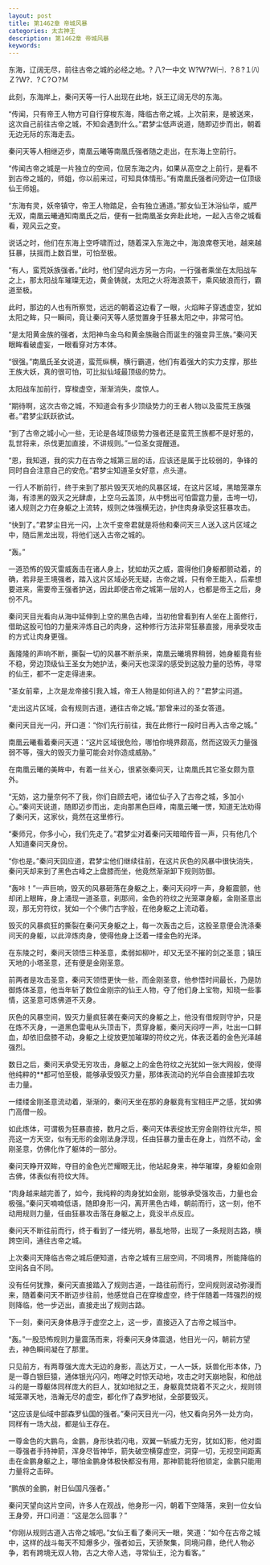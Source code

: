 ```yaml
---
layout: post
title: 第1462章 帝城风暴
categories: 太古神王
description: 第1462章 帝城风暴
keywords:
---
```


东海，辽阔无尽，前往古帝之城的必经之地。? 八?一中文 Ｗ?Ｗ?Ｗ㈠．?８?１㈧Ｚ?Ｗ?．?Ｃ?Ｏ?Ｍ

此刻，东海岸上，秦问天等一行人出现在此地，妖王辽阔无尽的东海。

“传闻，只有帝王人物方可自行穿梭东海，降临古帝之城，上次前来，是被送来，这次自己前往古帝之城，不知会遇到什么。”君梦尘低声说道，随即迈步而出，朝着无边无际的东海走去。

秦问天等人相继迈步，南凰云曦等南凰氏强者随之走出，在东海上空前行。

“传闻古帝之城是一片独立的空间，位居东海之内，如果从高空之上前行，是看不到古帝之城的，师姐，你以前来过，可知具体情形。”有南凰氏强者问旁边一位顶级仙王师姐。

“东海有灵，妖帝镇守，帝王人物踏足，会有独立通道。”那女仙王沐浴仙华，威严无双，南凰云曦通知南凰氏之后，便有一批南凰圣女奔赴此地，一起入古帝之城看看，观风云之变。

说话之时，他们在东海上空呼啸而过，随着深入东海之中，海浪席卷天地，越来越狂暴，扶摇而上数百里，可怕至极。

“有人，蛮荒妖族强者。”此时，他们望向远方另一方向，一行强者乘坐在太阳战车之上，那太阳战车璀璨无边，黄金铸就，太阳之火将海浪蒸干，乘风破浪而行，霸道至极。

此时，那边的人也有所察觉，远远的朝着这边看了一眼，火焰眸子穿透虚空，犹如太阳之眸，只一瞬间，竟让秦问天等人感觉置身于狂暴太阳之中，非常可怕。

“是太阳黄金族的强者，太阳神鸟金乌和黄金族融合而诞生的强变异王族。”秦问天眼眸看破虚妄，一眼看穿对方本体。

“很强。”南凰氏圣女说道，蛮荒纵横，横行霸道，他们有着强大的实力支撑，那些王族大妖，真的很可怕，可比拟仙域最顶级的势力。

太阳战车加前行，穿梭虚空，渐渐消失，度惊人。

“期待啊，这次古帝之城，不知道会有多少顶级势力的王者人物以及蛮荒王族强者。”君梦尘跃跃欲试。

“到了古帝之城小心一些，无论是各域顶级势力强者还是蛮荒王族都不是好惹的，乱世将来，杀伐更加直接，不讲规则。”一位圣女提醒道。

“恩，我知道，我的实力在古帝之城第三层的话，应该还是属于比较弱的，争锋的同时自会注意自己的安危。”君梦尘知道圣女好意，点头道。

一行人不断前行，终于来到了那片毁天灭地的风暴区域，在这片区域，黑暗笼罩东海，有漆黑的毁灭之光肆虐，上空乌云盖顶，从中劈出可怕雷霆力量，击垮一切，诸人规则之力在身躯之上流转，规则之体强横无边，护住肉身承受这狂暴攻击。

“快到了。”君梦尘目光一闪，上次千变帝君就是将他和秦问天三人送入这片区域之中，随后黑龙出现，将他们送入古帝之城的。

“轰。”

一道恐怖的毁灭雷威轰击在诸人身上，犹如劫灭之威，震得他们身躯都颤动着，的确，若非是王境强者，踏入这片区域必死无疑，古帝之城，只有帝王能入，后辈想要进来，需要帝王强者护送，因此即便古帝之城第一层的人，也都是帝王之后，身份不凡。

秦问天目光看向从海中延伸到上空的黑色古峰，当初他曾看到有人坐在上面修行，借助这股可怕的力量来淬炼自己的肉身，这种修行方法非常狂暴直接，用承受攻击的方式让肉身更强。

轰隆隆的声响不断，撕裂一切的风暴不断杀来，南凰云曦境界稍弱，她身躯竟有些不稳，旁边顶级仙王圣女为她护法，秦问天也深深的感受到这股力量的恐怖，寻常的仙王，都不一定走得进来。

“圣女前辈，上次是龙帝接引我入城，帝王人物是如何进入的？”君梦尘问道。

“走出这片区域，会有规则古道，通往古帝之城。”那曾来过的圣女答道。

秦问天目光一闪，开口道：“你们先行前往，我在此修行一段时日再入古帝之城。”

南凰云曦看着秦问天道：“这片区域很危险，哪怕你境界颇高，然而这毁灭力量强弱不等，强大的毁灭力量可能会对你造成威胁。”

在南凰云曦的美眸中，有着一丝关心，很紧张秦问天，让南凰氏其它圣女颇为意外。

“无妨，这力量奈何不了我，你们自顾去吧，诸位仙子入了古帝之城，多加小心。”秦问天说道，随即迈步而出，走向那黑色巨峰，南凰云曦一愣，知道无法劝得了秦问天，这家伙，竟然在这里修行。

“秦师兄，你多小心，我们先走了。”君梦尘对着秦问天暗暗传音一声，只有他几个人知道秦问天身份。

“你也是。”秦问天回应道，君梦尘他们继续往前，在这片灰色的风暴中很快消失，秦问天却来到了黑色古峰之上盘膝而坐，他竟然渐渐卸下规则防御。

“轰咔！”一声巨响，毁灭的风暴砸落在身躯之上，秦问天闷哼一声，身躯震颤，他却闭上眼眸，身上涌现一道圣意，刹那间，金色的符纹之光笼罩身躯，金刚圣意出现，那无穷符纹，犹如一个个佛门古字般，在他身躯之上流动着。

毁灭的风暴疯狂的撕裂在秦问天身躯之上，每一次轰击之后，这股圣意便会洗涤秦问天的身躯，以此淬炼肉身，使得他身上泛着一缕金色的光泽。

在东陵之时，秦问天领悟三种圣意，柔弱如柳叶，却又无坚不摧的剑之圣意；镇压天地的小塔圣意，还有便是金刚圣意。

前两者是攻击圣意，秦问天领悟更快一些，而金刚圣意，他参悟时间最长，乃是防御炼体圣意，他当年斩了数位金刚宗的仙王人物，夺了他们身上宝物，知晓一些事情，这圣意可炼佛道不灭身。

灰色的风暴空间，毁灭力量疯狂袭在秦问天的身躯之上，他没有借规则守护，只是在炼不灭身，一道黑色雷电从头顶击下，贯穿身躯，秦问天闷哼一声，吐出一口鲜血，却依旧盘膝不动，身躯之上绽放更加璀璨的符纹之光，体表泛着的金色光泽越强烈。

数日之后，秦问天承受无穷攻击，身躯之上的金色符纹之光犹如一张大网般，使得他纯粹的**都可怕至极，能够承受毁灭力量，那体表流动的光华自会直接卸去攻击力量。

一缕缕金刚圣意流动着，渐渐的，秦问天坐在那的身躯竟有宝相庄严之感，犹如佛门高僧一般。

如此炼体，可谓极为狂暴直接，数月之后，秦问天体表绽放无穷金刚符纹光华，照亮这一方天空，似有无形的金刚法身浮现，任由狂暴力量击在身上，岿然不动，金刚圣意，仿佛化作了躯体的一部分。

秦问天睁开双眸，夺目的金色光芒耀眼无比，他站起身来，神华璀璨，身躯如金刚古佛，体表似有符纹大阵。

“肉身越来越完善了，如今，我纯粹的肉身犹如金刚，能够承受强攻击，力量也会极强。”秦问天喃喃低语，随即身形一闪，离开黑色古峰，朝前而行，这一刻，他不动用规则力量，任由狂暴攻击落在身躯之上，竟没半点反应。

秦问天不断往前而行，终于看到了一缕光明，暴乱地带，出现了一条规则古路，横跨空间，通往古帝之城。

上次秦问天降临古帝之城后便知道，古帝之城有三层空间，不同境界，所能降临的空间各自不同。

没有任何犹豫，秦问天直接踏入了规则古道，一路往前而行，空间规则波动弥漫而来，随着秦问天不断迈步往前，他感觉自己在穿梭虚空，终于伴随着一阵强烈的规则降临，他一步迈出，直接走出了规则古路。

下一刻，秦问天身体悬浮于虚空之上，这一步，直接迈入了古帝之城当中。

“轰。”一股恐怖规则力量震荡而来，将秦问天身体震退，他目光一闪，朝前方望去，神色瞬间凝在了那里。

只见前方，有两尊强大庞大无边的身影，高达万丈，一人一妖，妖兽化形本体，乃是一尊白银巨猿，通体银光闪闪，咆哮之时惊天动地，攻击之时天崩地裂，和他战斗的是一尊躯体同样庞大的巨人，犹如地狱之王，身躯竟焚烧着不灭之火，规则领域笼罩天地，浩瀚无尽的虚空，都化作了森罗地狱，全部要毁灭。

“这应该是仙域中部森罗仙国的强者。”秦问天目光一闪，他又看向另外一处方向，同样有一场大战，都是仙王存在。

一尊金色的大鹏鸟，金鹏，身形快若闪电，双翼一斩威力无穷，犹如幻影，他对面一尊强者手持神箭，浑身尽皆神华，箭失破空横穿虚空，洞穿一切，无视空间距离击在金鹏身躯之上，哪怕金鹏身体极快都没有用，那神箭能将他锁定，金鹏只能用力量将之击碎。

“鹏族的金鹏，射日仙国凡强者。”

秦问天望向这片空间，许多人在观战，他身形一闪，朝着下空降落，来到一位女仙王身旁，开口问道：“这是怎么回事？”

“你刚从规则古道入古帝之城吧。”女仙王看了秦问天一眼，笑道：“如今在古帝之城中，这样的战斗每天不知爆多少，强者如云，天骄聚集，同境问鼎，绝代人物必争，若有跨境无双人物，古之大帝人选，寻常仙王，沦为看客。”
